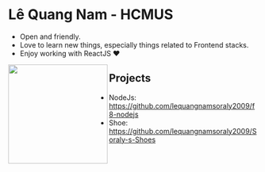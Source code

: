 

# Lê Quang Nam - HCMUS

- Open and friendly.
- Love to learn new things, especially things related to Frontend stacks.
- Enjoy working with ReactJS ❤

<a href="https://github.com/lequangnamsoraly2009"><img align="left" width="auto" height="200" src="https://res.cloudinary.com/kimwy/image/upload/v1598840300/easyfrontend/programming_hgngx9.png"></a>

## Projects

- NodeJs: https://github.com/lequangnamsoraly2009/f8-nodejs
- Shoe: https://github.com/lequangnamsoraly2009/Soraly-s-Shoes
